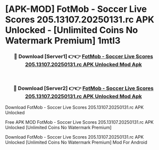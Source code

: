 # [APK-MOD] FotMob - Soccer Live Scores 205.13107.20250131.rc APK Unlocked - [Unlimited Coins No Watermark Premium] 1mtl3



<div align="center">
<h3>🔴 Download [Server1] 👉👉 <a href="https://momento.my/?title=FotMob_-_Soccer_Live_Scores_205.13107.20250131.rc_APK_Unlocked">FotMob - Soccer Live Scores 205.13107.20250131.rc APK Unlocked Mod Apk</a></h3><br>

<h3>🔴 Download [Server2] 👉👉 <a href="https://momento.my/?title=FotMob_-_Soccer_Live_Scores_205.13107.20250131.rc_APK_Unlocked">FotMob - Soccer Live Scores 205.13107.20250131.rc APK Unlocked Mod Apk</a></h3>
</div>



Download FotMob - Soccer Live Scores 205.13107.20250131.rc APK Unlocked 

Free APK MOD FotMob - Soccer Live Scores 205.13107.20250131.rc APK Unlocked [Unlimited Coins No Watermark Premium]

Download FotMob - Soccer Live Scores 205.13107.20250131.rc APK Unlocked [Unlimited Coins No Watermark Premium] Mod For Android
